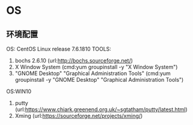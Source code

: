 # OS

## 环境配置
OS: CentOS Linux release 7.6.1810 
TOOLS: 
1. bochs 2.6.10		(url:http://bochs.sourceforge.net/)
2. X Window System	(cmd:yum groupinstall -y "X Window System")
3. "GNOME Desktop" "Graphical Administration Tools"	(cmd:yum groupinstall -y "GNOME Desktop" "Graphical Administration Tools")


OS:WIN10
1. putty	(url:https://www.chiark.greenend.org.uk/~sgtatham/putty/latest.html)
2. Xming 	(url:https://sourceforge.net/projects/xming/)



